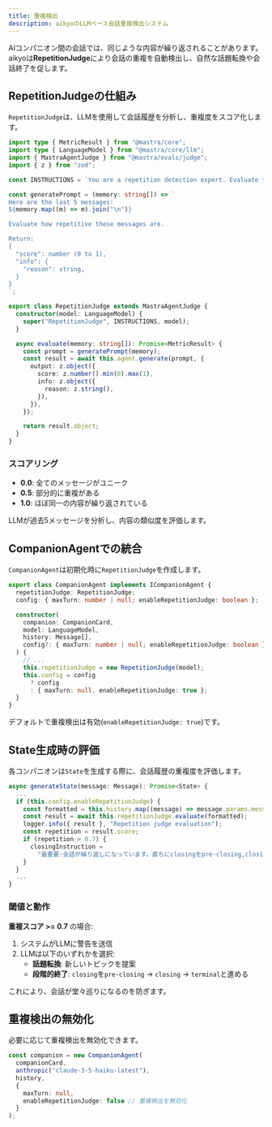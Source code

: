 ```yaml
---
title: 重複検出
description: aikyoのLLMベース会話重複検出システム
---
```


AIコンパニオン間の会話では、同じような内容が繰り返されることがあります。aikyoは**RepetitionJudge**により会話の重複を自動検出し、自然な話題転換や会話終了を促します。

## RepetitionJudgeの仕組み

`RepetitionJudge`は、LLMを使用して会話履歴を分析し、重複度をスコア化します。

```typescript
import type { MetricResult } from "@mastra/core";
import type { LanguageModel } from "@mastra/core/llm";
import { MastraAgentJudge } from "@mastra/evals/judge";
import { z } from "zod";

const INSTRUCTIONS = `You are a repetition detection expert. Evaluate the messages in a conversation and score how repetitive they are. If they are identical or nearly identical, score close to 1. If they are all unique, score 0.`;

const generatePrompt = (memory: string[]) => `
Here are the last 5 messages:
${memory.map((m) => m).join("\n")}

Evaluate how repetitive these messages are.

Return:
{
  "score": number (0 to 1),
  "info": {
    "reason": string,
  }
}
`;

export class RepetitionJudge extends MastraAgentJudge {
  constructor(model: LanguageModel) {
    super("RepetitionJudge", INSTRUCTIONS, model);
  }

  async evaluate(memory: string[]): Promise<MetricResult> {
    const prompt = generatePrompt(memory);
    const result = await this.agent.generate(prompt, {
      output: z.object({
        score: z.number().min(0).max(1),
        info: z.object({
          reason: z.string(),
        }),
      }),
    });

    return result.object;
  }
}
```

### スコアリング

- **0.0**: 全てのメッセージがユニーク
- **0.5**: 部分的に重複がある
- **1.0**: ほぼ同一の内容が繰り返されている

LLMが過去5メッセージを分析し、内容の類似度を評価します。

## CompanionAgentでの統合

`CompanionAgent`は初期化時に`RepetitionJudge`を作成します。

```typescript
export class CompanionAgent implements ICompanionAgent {
  repetitionJudge: RepetitionJudge;
  config: { maxTurn: number | null; enableRepetitionJudge: boolean };

  constructor(
    companion: CompanionCard,
    model: LanguageModel,
    history: Message[],
    config?: { maxTurn: number | null; enableRepetitionJudge: boolean },
  ) {
    // ...
    this.repetitionJudge = new RepetitionJudge(model);
    this.config = config
      ? config
      : { maxTurn: null, enableRepetitionJudge: true };
  }
}
```

デフォルトで重複検出は有効(`enableRepetitionJudge: true`)です。

## State生成時の評価

各コンパニオンは`State`を生成する際に、会話履歴の重複度を評価します。

```typescript
async generateState(message: Message): Promise<State> {
  ...
  if (this.config.enableRepetitionJudge) {
    const formatted = this.history.map((message) => message.params.message);
    const result = await this.repetitionJudge.evaluate(formatted);
    logger.info({ result }, "Repetition judge evaluation");
    const repetition = result.score;
    if (repetition > 0.7) {
      closingInstruction =
        "最重要:会話が繰り返しになっています。直ちにclosingをpre-closing,closing,terminalの順に変えて終了するか、話題を変えてください。";
    }
  }
  ...
}
```

### 閾値と動作

**重複スコア >= 0.7** の場合:

1. システムがLLMに警告を送信
2. LLMは以下のいずれかを選択:
   - **話題転換**: 新しいトピックを提案
   - **段階的終了**: `closing`を`pre-closing` → `closing` → `terminal`と進める

これにより、会話が堂々巡りになるのを防ぎます。

## 重複検出の無効化

必要に応じて重複検出を無効化できます。

```typescript
const companion = new CompanionAgent(
  companionCard,
  anthropic("claude-3-5-haiku-latest"),
  history,
  {
    maxTurn: null,
    enableRepetitionJudge: false // 重複検出を無効化
  }
);
```
